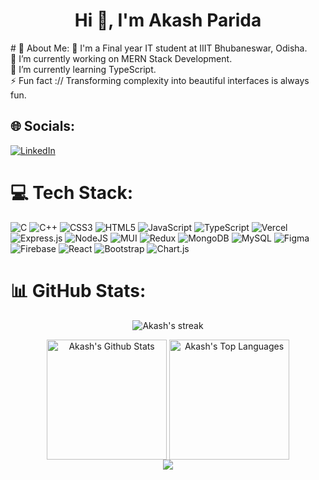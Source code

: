 <h1 align="center">Hi 👋, I'm Akash Parida</h1>
# 💫 About Me:
🏫 I'm a Final year IT student at IIIT Bhubaneswar, Odisha.<br>🔭 I’m currently working on MERN Stack Development.<br>🌱 I’m currently learning TypeScript.<br>⚡ Fun fact :// Transforming complexity into beautiful interfaces is always fun.


## 🌐 Socials:
[![LinkedIn](https://img.shields.io/badge/LinkedIn-%230077B5.svg?logo=linkedin&logoColor=white)](https://linkedin.com/in/akash-parida-ap) 

# 💻 Tech Stack:
![C](https://img.shields.io/badge/c-%2300599C.svg?style=flat&logo=c&logoColor=white) ![C++](https://img.shields.io/badge/c++-%2300599C.svg?style=flat&logo=c%2B%2B&logoColor=white) ![CSS3](https://img.shields.io/badge/css3-%231572B6.svg?style=flat&logo=css3&logoColor=white) ![HTML5](https://img.shields.io/badge/html5-%23E34F26.svg?style=flat&logo=html5&logoColor=white) ![JavaScript](https://img.shields.io/badge/javascript-%23323330.svg?style=flat&logo=javascript&logoColor=%23F7DF1E) ![TypeScript](https://img.shields.io/badge/typescript-%23007ACC.svg?style=flat&logo=typescript&logoColor=white) ![Vercel](https://img.shields.io/badge/vercel-%23000000.svg?style=flat&logo=vercel&logoColor=white) ![Express.js](https://img.shields.io/badge/express.js-%23404d59.svg?style=flat&logo=express&logoColor=%2361DAFB) ![NodeJS](https://img.shields.io/badge/node.js-6DA55F?style=flat&logo=node.js&logoColor=white) ![MUI](https://img.shields.io/badge/MUI-%230081CB.svg?style=flat&logo=mui&logoColor=white) ![Redux](https://img.shields.io/badge/redux-%23593d88.svg?style=flat&logo=redux&logoColor=white) ![MongoDB](https://img.shields.io/badge/MongoDB-%234ea94b.svg?style=flat&logo=mongodb&logoColor=white) ![MySQL](https://img.shields.io/badge/mysql-%2300000f.svg?style=flat&logo=mysql&logoColor=white) ![Figma](https://img.shields.io/badge/figma-%23F24E1E.svg?style=flat&logo=figma&logoColor=white) ![Firebase](https://img.shields.io/badge/Firebase-039BE5?style=flat&logo=Firebase&logoColor=white) ![React](https://img.shields.io/badge/react-%2320232a.svg?style=flat&logo=react&logoColor=%2361DAFB) ![Bootstrap](https://img.shields.io/badge/bootstrap-%238511FA.svg?style=flat&logo=bootstrap&logoColor=white) ![Chart.js](https://img.shields.io/badge/chart.js-F5788D.svg?style=flat&logo=chart.js&logoColor=white)
# 📊 GitHub Stats:
<p align="center">
<img  alt="Akash's streak" src="https://github-readme-streak-stats.herokuapp.com/?user=akash5k&theme=black-ice&hide_border=true&stroke=0000&background=060A0CD0"/>
</a>  
</p>
<p align="center">
<a href="https://github.com/akash5k"><img align="center" alt="Akash's Github Stats" src="https://github-readme-stats.vercel.app/api/?username=akash5k&show_icons=true&count_private=true&theme=react&hide_border=true&bg_color=0D1117" height="192px"/></a>
<a href="https://github.com/akash5k"><img align="center" height="192px" alt="Akash's Top Languages" src="https://github-readme-stats.vercel.app/api/top-langs/?username=akash5k&langs_count=20&count_private=true&layout=compact&theme=react&hide_border=true&bg_color=0D1117" /></a>
<br/>
<a href="https://visitcount.itsvg.in">
  <img src="https://visitcount.itsvg.in/api?id=akash5k&label=Profile%20Views&color=1&icon=5&pretty=false" />
</a>
</p>
